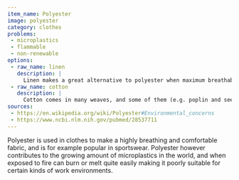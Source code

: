 ```yaml
---
item_name: Polyester
image: polyester
category: clothes
problems:
 - microplastics
 - flammable
 - non-renewable
options:
 - raw_name: linen
   description: |
     Linen makes a great alternative to polyester when maximum breathability is desired.
 - raw_name: cotton
   description: |
     Cotton comes in many weaves, and some of them (e.g. poplin and seersucker) are particularly good options when breathability is desired.
sources:
 - https://en.wikipedia.org/wiki/Polyester#Environmental_concerns
 - https://www.ncbi.nlm.nih.gov/pubmed/28537711
---
```

Polyester is used in clothes to make a highly breathing and comfortable fabric, and is for example popular in sportswear. Polyester however contributes to the growing amount of microplastics in the world, and when exposed to fire can burn or melt quite easily making it poorly suitable for certain kinds of work environments.

